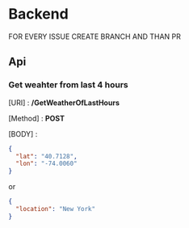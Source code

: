 # Backend

FOR EVERY ISSUE CREATE BRANCH AND THAN PR

## Api

### Get weahter from last 4 hours

[URI] : **/GetWeatherOfLastHours**

[Method] : **POST**

[BODY] : 

```json
{
  "lat": "40.7128",
  "lon": "-74.0060"
}
```
or

```json
{
  "location": "New York"
}
```
